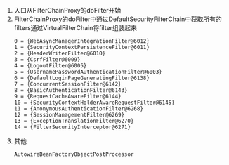 1. 入口从FilterChainProxy的doFilter开始
2. FilterChainProxy的doFilter中通过DefaultSecurityFilterChain中获取所有的filters通过VirtualFilterChain将filter组装起来
    ```text
    0 = {WebAsyncManagerIntegrationFilter@6012} 
    1 = {SecurityContextPersistenceFilter@6011} 
    2 = {HeaderWriterFilter@6010} 
    3 = {CsrfFilter@6009} 
    4 = {LogoutFilter@6005} 
    5 = {UsernamePasswordAuthenticationFilter@6003} 
    6 = {DefaultLoginPageGeneratingFilter@6138} 
    7 = {ConcurrentSessionFilter@6142} 
    8 = {BasicAuthenticationFilter@6143} 
    9 = {RequestCacheAwareFilter@6144} 
    10 = {SecurityContextHolderAwareRequestFilter@6145} 
    11 = {AnonymousAuthenticationFilter@6268} 
    12 = {SessionManagementFilter@6269} 
    13 = {ExceptionTranslationFilter@6270} 
    14 = {FilterSecurityInterceptor@6271} 
    ```
3. 其他
    ```text
    AutowireBeanFactoryObjectPostProcessor
    ```